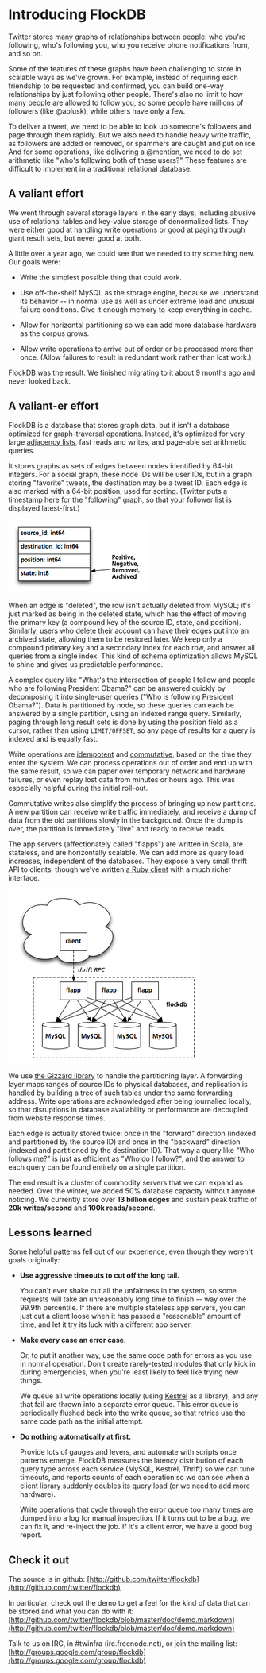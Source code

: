 
# Introducing FlockDB

Twitter stores many graphs of relationships between people: who you're following, who's following
you, who you receive phone notifications from, and so on.

Some of the features of these graphs have been challenging to store in scalable ways as we've grown.
For example, instead of requiring each friendship to be requested and confirmed, you can build
one-way relationships by just following other people. There's also no limit to how many people are
allowed to follow you, so some people have millions of followers (like @aplusk), while others have
only a few.

To deliver a tweet, we need to be able to look up someone's followers and page through them rapidly.
But we also need to handle heavy write traffic, as followers are added or removed, or spammers are
caught and put on ice. And for some operations, like delivering a @mention, we need to do set
arithmetic like "who's following both of these users?" These features are difficult to implement in a traditional relational database.

## A valiant effort

We went through several storage layers in the early days, including abusive use of relational tables
and key-value storage of denormalized lists. They were either good at handling write operations or
good at paging through giant result sets, but never good at both.

A little over a year ago, we could see that we needed to try something new. Our goals were:

- Write the simplest possible thing that could work.

- Use off-the-shelf MySQL as the storage engine, because we understand its behavior -- in normal use
  as well as under extreme load and unusual failure conditions. Give it enough memory to keep
  everything in cache.

- Allow for horizontal partitioning so we can add more database hardware as the corpus grows.

- Allow write operations to arrive out of order or be processed more than once. (Allow failures to
  result in redundant work rather than lost work.)

FlockDB was the result. We finished migrating to it about 9 months ago and never looked back.

## A valiant-er effort

FlockDB is a database that stores graph data, but it isn't a database optimized for graph-traversal
operations. Instead, it's optimized for very large [adjacency
lists](http://en.wikipedia.org/wiki/Adjacency_list), fast reads and writes, and page-able set
arithmetic queries.

It stores graphs as sets of edges between nodes identified by 64-bit integers. For a social graph,
these node IDs will be user IDs, but in a graph storing "favorite" tweets, the destination may be a
tweet ID. Each edge is also marked with a 64-bit position, used for sorting. (Twitter puts a
timestamp here for the "following" graph, so that your follower list is displayed latest-first.)

![schema](schema.png)

When an edge is "deleted", the row isn't actually deleted from MySQL; it's just marked as being in
the deleted state, which has the effect of moving the primary key (a compound key of the source ID,
state, and position). Similarly, users who delete their account can have their edges put into an
archived state, allowing them to be restored later. We keep only a compound primary key and a
secondary index for each row, and answer all queries from a single index. This kind of schema
optimization allows MySQL to shine and gives us predictable performance.

A complex query like "What's the intersection of people I follow and people who are following
President Obama?" can be answered quickly by decomposing it into single-user queries ("Who is
following President Obama?"). Data is partitioned by node, so these queries can each be answered by
a single partition, using an indexed range query. Similarly, paging through long result sets is done
by using the position field as a cursor, rather than using `LIMIT/OFFSET`, so any page of results
for a query is indexed and is equally fast.

Write operations are [idempotent](http://en.wikipedia.org/wiki/Idempotence) and
[commutative](http://en.wikipedia.org/wiki/Commutative), based on the time they enter the system. We
can process operations out of order and end up with the same result, so we can paper over temporary
network and hardware failures, or even replay lost data from minutes or hours ago. This was
especially helpful during the initial roll-out.

Commutative writes also simplify the process of bringing up new partitions. A new partition can
receive write traffic immediately, and receive a dump of data from the old partitions slowly in the
background. Once the dump is over, the partition is immediately "live" and ready to receive reads.

The app servers (affectionately called "flapps") are written in Scala, are stateless, and are
horizontally scalable. We can add more as query load increases, independent of the databases. They
expose a very small thrift API to clients, though we've written [a Ruby
client](http://github.com/twitter/flockdb-client) with a much richer interface.

![it's in the cloud](flockdb-layout.png)

We use [the Gizzard library](http://github.com/twitter/gizzard) to handle the partitioning layer. A
forwarding layer maps ranges of source IDs to physical databases, and replication is handled by
building a tree of such tables under the same forwarding address. Write operations are acknowledged
after being journalled locally, so that disruptions in database availability or performance are
decoupled from website response times.

Each edge is actually stored twice: once in the "forward" direction (indexed and partitioned by the
source ID) and once in the "backward" direction (indexed and partitioned by the destination ID).
That way a query like "Who follows me?" is just as efficient as "Who do I follow?", and the answer
to each query can be found entirely on a single partition.

The end result is a cluster of commodity servers that we can expand as needed. Over the winter, we
added 50% database capacity without anyone noticing. We currently store over **13 billion edges**
and sustain peak traffic of **20k writes/second** and **100k reads/second**.

## Lessons learned

Some helpful patterns fell out of our experience, even though they weren't goals originally:

- **Use aggressive timeouts to cut off the long tail.**

  You can't ever shake out all the unfairness in the system, so some requests will take an
  unreasonably long time to finish -- way over the 99.9th percentile. If there are multiple
  stateless app servers, you can just cut a client loose when it has passed a "reasonable" amount of
  time, and let it try its luck with a different app server.

- **Make every case an error case.**

  Or, to put it another way, use the same code path for errors as you use in normal operation. Don't
  create rarely-tested modules that only kick in during emergencies, when you're least likely to
  feel like trying new things.

  We queue all write operations locally (using [Kestrel](http://github.com/robey/kestrel) as a
  library), and any that fail are thrown into a separate error queue. This error queue is
  periodically flushed back into the write queue, so that retries use the same code path as the
  initial attempt.

- **Do nothing automatically at first.**

  Provide lots of gauges and levers, and automate with scripts once patterns emerge. FlockDB
  measures the latency distribution of each query type across each service (MySQL, Kestrel, Thrift)
  so we can tune timeouts, and reports counts of each operation so we can see when a client library
  suddenly doubles its query load (or we need to add more hardware).

  Write operations that cycle through the error queue too many times are dumped into a log for
  manual inspection. If it turns out to be a bug, we can fix it, and re-inject the job. If it's a
  client error, we have a good bug report.

## Check it out

The source is in github: [http://github.com/twitter/flockdb](http://github.com/twitter/flockdb)

In particular, check out the demo to get a feel for the kind of data that can be stored and what you
can do with it:
[http://github.com/twitter/flockdb/blob/master/doc/demo.markdown](http://github.com/twitter/flockdb/blob/master/doc/demo.markdown)

Talk to us on IRC, in #twinfra (irc.freenode.net), or join the mailing list:
[http://groups.google.com/group/flockdb](http://groups.google.com/group/flockdb)
